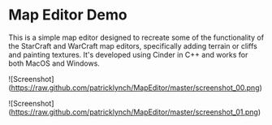 Map Editor Demo
====

This is a simple map editor designed to recreate some of the functionality of the StarCraft and WarCraft map editors, specifically adding terrain or cliffs and painting textures.  It's developed using Cinder in C++ and works for both MacOS and Windows.

![Screenshot] (https://raw.github.com/patricklynch/MapEditor/master/screenshot_00.png)

![Screenshot] (https://raw.github.com/patricklynch/MapEditor/master/screenshot_01.png)
